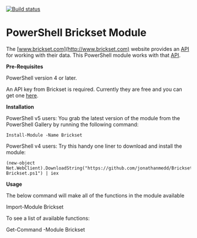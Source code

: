 [![Build status](https://ci.appveyor.com/api/projects/status/acnq20f29t11miyh?svg=true)](https://ci.appveyor.com/project/jonathanmedd/bricksetmodule)
# PowerShell Brickset Module

The [www.brickset.com](http://www.brickset.com) website provides an [API](http://brickset.com/tools/webservices/v2) for working with their data. This PowerShell module works with that [API](http://brickset.com/tools/webservices/v2).

**Pre-Requisites**

PowerShell version 4 or later.

An API key from Brickset is required. Currently they are free and you can get one [here](http://brickset.com/tools/webservices/requestkey).


**Installation**


PowerShell v5 users: You grab the latest version of the module from the PowerShell Gallery by running the following command:

```
Install-Module -Name Brickset
```

PowerShell v4 users: Try this handy one liner to download and install the module:

```
(new-object Net.WebClient).DownloadString("https://github.com/jonathanmedd/BricksetModule/blob/master/Get-Brickset.ps1") | iex
```

**Usage**

The below command will make all of the functions in the module available

Import-Module Brickset

To see a list of available functions:

Get-Command -Module Brickset
